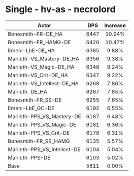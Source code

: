# Single - hv-as - necrolord
| Actor | DPS | Increase |
|---|:---:|:---:|
|Bonesmith-FR-DE_HA|6447|10.94%|
|Bonesmith-FR_HAMG-DE|6420|10.47%|
|Emeni-LbE-DE_HA|6385|9.88%|
|Marileth-VS_Mastery-DE_HA|6356|9.38%|
|Marileth-VS_Magic-DE_HA|6348|9.24%|
|Marileth-VS_Crit-DE_HA|6347|9.22%|
|Marileth-VS_Intellect-DE_HA|6268|7.86%|
|Marileth-DE_HA|6267|7.85%|
|Bonesmith-FR_SS-DE|6255|7.65%|
|Emeni-LbE_GC-DE|6192|6.55%|
|Marileth-PPS_VS_Mastery-DE|6187|6.48%|
|Marileth-PPS_VS_Magic-DE|6181|6.36%|
|Marileth-PPS_VS_Crit-DE|6178|6.31%|
|Bonesmith-FR_SS_HAMG|6135|5.57%|
|Marileth-PPS_VS_Intellect-DE|6104|5.04%|
|Marileth-PPS-DE|6103|5.02%|
|Base|5811|0.00%|

